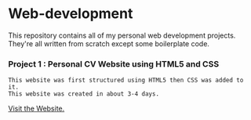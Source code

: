 # Web-development
This repository contains all of my personal web development projects. They're all written from scratch except some boilerplate code.


### Project 1 : Personal CV Website using HTML5 and CSS
    This website was first structured using HTML5 then CSS was added to it.
    This website was created in about 3-4 days.
    
   [Visit the Website.](https://debaksen.github.io/Web-development/)
 
